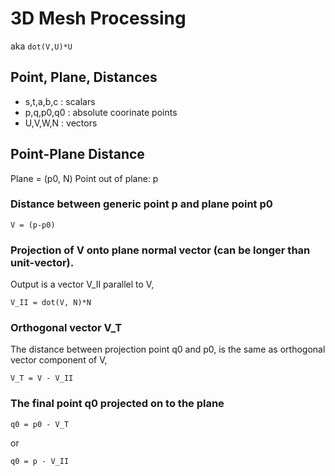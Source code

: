 # 3D Mesh Processing
aka `dot(V,U)*U`


## Point, Plane, Distances
* s,t,a,b,c : scalars
* p,q,p0,q0 : absolute coorinate points
* U,V,W,N   : vectors

## Point-Plane Distance
Plane = (p0, N)
Point out of plane: p

### Distance between generic point p and plane point p0
`V = (p-p0)`

### Projection of V onto plane normal vector (can be longer than unit-vector). 
Output is a vector V_II parallel to V,

`V_II = dot(V, N)*N`

### Orthogonal vector V_T
The distance between projection point q0 and p0, is the same as orthogonal vector component of V,

`V_T = V - V_II`

### The final point q0 projected on to the plane

`q0 = p0 - V_T`

or 

`q0 = p - V_II`


